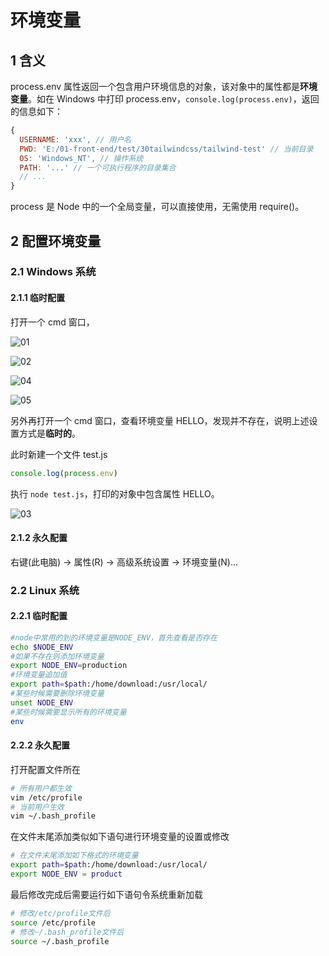 # 环境变量

## 1 含义

process.env 属性返回一个包含用户环境信息的对象，该对象中的属性都是**环境变量**。如在 Windows 中打印 process.env，`console.log(process.env)`，返回的信息如下：

```js
{
  USERNAME: 'xxx', // 用户名
  PWD: 'E:/01-front-end/test/30tailwindcss/tailwind-test' // 当前目录
  OS: 'Windows_NT', // 操作系统
  PATH: '...' // 一个可执行程序的目录集合
  // ...
}
```

process 是 Node 中的一个全局变量，可以直接使用，无需使用 require()。

## 2 配置环境变量

### 2.1 Windows 系统

#### 2.1.1 临时配置

打开一个 cmd 窗口，

![01](https://image.newarea.site/20230719/16.png)

![02](https://image.newarea.site/20230719/17.png)

![04](https://image.newarea.site/20230719/19.png)

![05](https://image.newarea.site/20230719/20.png)

另外再打开一个 cmd 窗口，查看环境变量 HELLO，发现并不存在，说明上述设置方式是**临时的**。

此时新建一个文件 test.js

```js
console.log(process.env)
```

执行 `node test.js`，打印的对象中包含属性 HELLO。

![03](https://image.newarea.site/20230719/18.png)

#### 2.1.2 永久配置

右键(此电脑) -> 属性(R) -> 高级系统设置 -> 环境变量(N)...

### 2.2 Linux 系统

#### 2.2.1 临时配置

```sh
#node中常用的到的环境变量是NODE_ENV，首先查看是否存在
echo $NODE_ENV
#如果不存在则添加环境变量
export NODE_ENV=production
#环境变量追加值
export path=$path:/home/download:/usr/local/
#某些时候需要删除环境变量
unset NODE_ENV
#某些时候需要显示所有的环境变量
env
```

#### 2.2.2 永久配置

打开配置文件所在

```sh
# 所有用户都生效
vim /etc/profile
# 当前用户生效
vim ~/.bash_profile
```

在文件末尾添加类似如下语句进行环境变量的设置或修改

```sh
# 在文件末尾添加如下格式的环境变量
export path=$path:/home/download:/usr/local/
export NODE_ENV = product
```

最后修改完成后需要运行如下语句令系统重新加载

```sh
# 修改/etc/profile文件后
source /etc/profile
# 修改~/.bash_profile文件后
source ~/.bash_profile
```